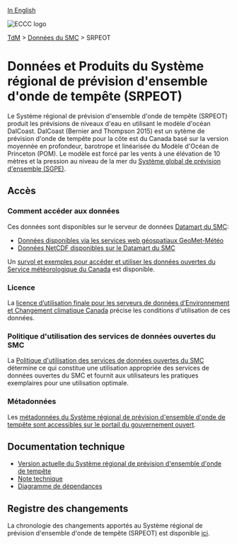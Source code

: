 [In English](readme_resps_en.md)

![ECCC logo](../../img_eccc-logo.png)

[TdM](../../readme_fr.md) > [Données du SMC](../readme_fr.md) > SRPEOT

# Données et Produits du Système régional de prévision d'ensemble d'onde de tempête (SRPEOT)

Le Système régional de prévision d'ensemble d'onde de tempête (SRPEOT) produit les prévisions de niveaux d'eau en utilisant le modèle d'océan DalCoast. DalCoast (Bernier and Thompson 2015) est un sytème de prévision d'onde de tempête pour la côte est du Canada basé sur la version moyennée en profondeur, barotrope et linéarisée du Modèle d'Océan de Princeton (POM). Le modèle est forcé par les vents à une élévation de 10 mètres et la pression au niveau de la mer du [Système global de prévision d'ensemble (SGPE)](../nwp_geps/readme_geps_fr.md).

## Accès

### Comment accéder aux données

Ces données sont disponibles sur le serveur de données [Datamart du SMC](../../msc-datamart/readme_fr.md):

* [Données disponibles via les services web géospatiaux GeoMet-Météo](readme_resps-geomet_fr.md)
* [Données NetCDF disponibles sur le Datamart du SMC](readme_resps-datamart_fr.md)

Un [survol et exemples pour accéder et utiliser les données ouvertes du Service météorologique du Canada](../../usage/readme_fr.md) est disponible.

### Licence

La [licence d’utilisation finale pour les serveurs de données d’Environnement et Changement climatique Canada](../../licence/readme_fr.md) précise les conditions d'utilisation de ces données.

### Politique d'utilisation des services de données ouvertes du SMC

La [Politique d'utilisation des services de données ouvertes du SMC](../../usage-policy/readme_fr.md) détermine ce qui constitue une utilisation appropriée des services de données ouvertes du SMC et fournit aux utilisateurs les pratiques exemplaires pour une utilisation optimale.

### Métadonnées

Les [métadonnées du Système régional de prévision d'ensemble d'onde de tempête sont accessibles sur le portail du gouvernement ouvert](https://ouvert.canada.ca/data/fr/dataset/2c2cadd7-5248-4764-bf88-5042b73465c3).

## Documentation technique

* [Version actuelle du Système régional de prévision d'ensemble d'onde de tempête](https://collaboration.cmc.ec.gc.ca/cmc/CMOI/product_guide/docs/tech_specifications/tech_specifications_RESPS_f.pdf)
* [Note technique](https://collaboration.cmc.ec.gc.ca/cmc/CMOI/product_guide/docs/tech_notes/technote_resps_f.pdf)
* [Diagramme de dépendances](https://collaboration.cmc.ec.gc.ca/cmc/cmos/public_doc/msc-data/nwep-dependency-diagrams/system_RESPS_fr.svg)

## Registre des changements

La chronologie des changements apportés au Système régional de prévision d'ensemble d'onde de tempête (SRPEOT) est disponible [ici](changelog_resps_fr.md).
